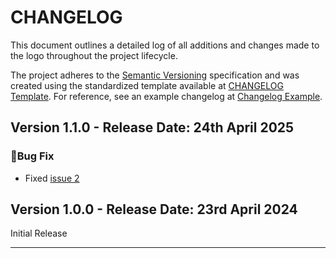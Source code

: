 # CHANGELOG

This document outlines a detailed log of all additions and changes made to the logo throughout the project lifecycle.

The project adheres to the [Semantic Versioning][SEMVER] specification and was created using the standardized template available at [CHANGELOG Template][ChangelogTemplate]. For reference, see an example changelog at [Changelog Example][ChangelogExample].


## Version 1.1.0 - Release Date: 24th April 2025

### 🐞Bug Fix
 - Fixed [issue 2](https://github.com/DigiXess/logo-template/issues/2 "Bug Fix Issue") 

## Version 1.0.0 - Release Date: 23rd April 2024

Initial Release

---

[ChangelogTemplate]:https://github.com/DigiXess/repo-templates/tree/main/templates/CHANGELOG/graphic-assets/CHANGELOG-Template.md "Graphic Assets Changelog Template"  
[ChangelogExample]: https://github.com/DigiXess/repo-templates/tree/main/templates/CHANGELOG/graphic-assets/EXAMPLE.md "Example of a Changelog"
[SEMVER]: https://semver.org/spec/v2.0.0.html "Semantic Versioning"

